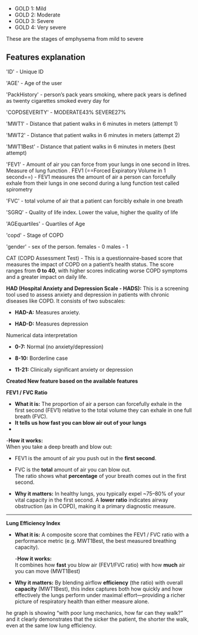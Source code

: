 

- GOLD 1: Mild
- GOLD 2: Moderate
- GOLD 3: Severe
- GOLD 4: Very severe

These are the stages of emphysema from mild to severe 


## Features explanation


'ID' -  Unique ID

'AGE' -  Age of the user

'PackHistory' -  person’s pack years smoking, where pack years is defined as twenty cigarettes smoked every day for

'COPDSEVERITY' -  MODERATE43%
				SEVERE27%

'MWT1'  -  Distance that patient walks in 6 minutes in meters (attempt 1)

'MWT2'  -  Distance that patient walks in 6 minutes in meters (attempt 2)

'MWT1Best' -  Distance that patient walks in 6 minutes in meters (best attempt)

'FEV1' -  Amount of air you can force from your lungs in one second in litres. Measure of lung function . FEV1 (==Forced Expiratory Volume in 1 second==) - FEV1 measures the amount of air a person can forcefully exhale from their lungs in one second during a lung function test called spirometry

'FVC'  -  total volume of air that a patient can forcibly exhale in one breath

'SGRQ' -  Quality of life index. Lower the value, higher the quality of life

'AGEquartiles'   -  Quartiles of Age

'copd' -  Stage of COPD

'gender' - sex of the person. females - 0 males - 1

CAT (COPD Assessment Test) -  This is a questionnaire-based score that measures the impact of COPD on a patient’s health status. The score ranges from **0 to 40**, with higher scores indicating worse COPD symptoms and a greater impact on daily life.


**HAD (Hospital Anxiety and Depression Scale - HADS):** This is a screening tool used to assess anxiety and depression in patients with chronic diseases like COPD. It consists of two subscales:

- **HAD-A:** Measures anxiety.
    
- **HAD-D:** Measures depression

Numerical data interpretation 

- **0-7:** Normal (no anxiety/depression)
    
- **8-10:** Borderline case
    
- **11-21:** Clinically significant anxiety or depression



**Created New feature based on the available features** 


**FEV1 / FVC Ratio**

- **What it is:** The proportion of air a person can forcefully exhale in the first second (FEV1) relative to the total volume they can exhale in one full breath (FVC).
- **It tells us how fast you can blow air out of your lungs**
- 
-**How it works:**  
	When you take a deep breath and blow out:

- FEV1 is the amount of air you push out in the **first second**.
    
- FVC is the **total** amount of air you can blow out.  
	The ratio shows what **percentage** of your breath comes out in the first second.  
    
- **Why it matters:** In healthy lungs, you typically expel ~75–80% of your vital capacity in the first second. A **lower ratio** indicates airway obstruction (as in COPD), making it a primary diagnostic measure.
    

---

**Lung Efficiency Index**

- **What it is:** A composite score that combines the FEV1 / FVC ratio with a performance metric (e.g. MWT1Best, the best measured breathing capacity).
    
	-**How it works:**  
	It combines how **fast** you blow air (FEV1/FVC ratio) with how **much** air you can move (MWT1Best)

- **Why it matters:** By blending airflow **efficiency** (the ratio) with overall **capacity** (MWT1Best), this index captures both how quickly and how effectively the lungs perform under maximal effort—providing a richer picture of respiratory health than either measure alone.




he graph is showing “with poor lung mechanics, how far can they walk?” and it clearly demonstrates that the sicker the patient, the shorter the walk, even at the same low lung efficiency.